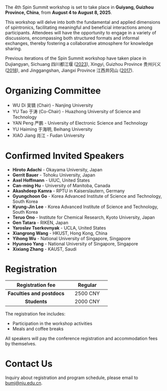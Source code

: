 The 4th Spin Summit workshop is set to take place in **Guiyang, Guizhou Province, China**, from **August 4 to August 8, 2025**. 

This workshop will delve into both the fundamental and applied dimensions of spintronics, facilitating meaningful and beneficial interactions among participants. Attendees will have the opportunity to engage in a variety of discussions, encompassing both structured formats and informal exchanges, thereby fostering a collaborative atmosphere for knowledge sharing. 

Previous iterations of the Spin Summit workshop have taken place in Dujiangyan, Sichuang 四川都江堰 ([2023](../index_2023.html)), Xingyi, Guizhou Province 贵州兴义 ([2018](../2018/index.html)), and Jinggangshan, Jiangxi Province 江西井冈山 ([2017](../2017/index.html)).

# Organizing Committee

- WU Di 吴镝 (Chair) - Nanjing University
- YU Tao 于涛 (Co-Chair) - Huazhong University of Science and Technology 
- YAN Peng 严鹏 - University of Electronic Science and Technology
- YU Haiming 于海明, Beihang University
- XIAO Jiang 肖江 - Fudan University

# Confirmed Invited Speakers

- **Hiroto Adachi** - Okayama University, Japan
- **Gerrit Bauer** - Tohoku University, Japan
- **Axel Hoffmann** - UIUC, United States
- **Can-ming Hu** - University of Manitoba, Canada
- **Akashdeep Kamra** - RPTU in Kaiserslautern, Germany
- **Gyungchoon Go** - Korea Advanced Institute of Science and Technology, South Korea
- **Kyung-Jin Lee** - Korea Advanced Institute of Science and Technology, South Korea
- **Teruo Ono** - Institute for Chemical Research, Kyoto University, Japan
- **Gen Tatara** - RIKEN, Japan
- **Yaroslav Tserkovnyak** - UCLA, United States
- **Xiangrong Wang** - HKUST, Hong Kong, China
- **Yihong Wu** - National University of Singapore, Singapore
- **Hyunsoo Yang** - National University of Singapore, Singapore
- **Xixiang Zhang** - KAUST, Saudi

# Registration

| **Registration fee** | **Regular** |
| :---: | :------: |
| **Faculties and postdocs** | &nbsp;&nbsp;&nbsp; 2500 CNY &nbsp;&nbsp;&nbsp; |
| **Students** | &nbsp;&nbsp;&nbsp; 2000 CNY &nbsp;&nbsp;&nbsp; |

The registration fee includes:
- Participation in the workshop activities
- Meals and coffee breaks

All speakers will pay the conference registration and accommodation fees by themselves. <!-- If your family members want to have meals, it is 260 CNY per day per person. -->

# Contact Us
Inquiry about registration and program schedule, please email to <bumj@nju.edu.cn>.
